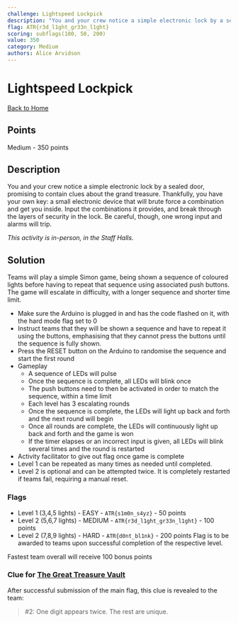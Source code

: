 ```yaml
---
challenge: Lightspeed Lockpick
description: "You and your crew notice a simple electronic lock by a sealed door, promising to contain clues about the grand treasure. Thankfully, you have your own key: a small electronic device that will brute force a combination and get you inside. Input the combinations it provides, and break through the layers of security in the lock. Be careful, though, one wrong input and alarms will trip.\n\n*This activity is in-person, in the Staff Halls.*"
flag: ATR{r3d_l1ght_gr33n_l1ght}
scoring: subflags(100, 50, 200)
value: 350
category: Medium
authors: Alice Arvidson
---
```


# Lightspeed Lockpick

[Back to Home](../../README.md)

## Points

Medium - 350 points

## Description

You and your crew notice a simple electronic lock by a sealed door, promising to contain clues about the grand treasure. Thankfully, you have your own key: a small electronic device that will brute force a combination and get you inside. Input the combinations it provides, and break through the layers of security in the lock. Be careful, though, one wrong input and alarms will trip.

*This activity is in-person, in the Staff Halls.*

## Solution

Teams will play a simple Simon game, being shown a sequence of coloured lights before having to repeat that sequence using associated push buttons. The game will escalate in difficulty, with a longer sequence and shorter time limit. 

- Make sure the Arduino is plugged in and has the code flashed on it, with the hard mode flag set to 0
- Instruct teams that they will be shown a sequence and have to repeat it using the buttons, emphasising that they cannot press the buttons until the sequence is fully shown.
- Press the RESET button on the Arduino to randomise the sequence and start the first round 
- Gameplay
  - A sequence of LEDs will pulse
  - Once the sequence is complete, all LEDs will blink once
  - The push buttons need to then be activated in order to match the sequence, within a time limit
  - Each level has 3 escalating rounds
  - Once the sequence is complete, the LEDs will light up back and forth and the next round will begin
  - Once all rounds are complete, the LEDs will continuously light up back and forth and the game is won
  - If the timer elapses or an incorrect input is given, all LEDs will blink several times and the round is restarted
- Activity facilitator to give out flag once game is complete
- Level 1 can be repeated as many times as needed until completed.
- Level 2 is optional and can be attempted twice. It is completely restarted if teams fail, requiring a manual reset.

### Flags
- Level 1 (3,4,5 lights) - EASY - `ATR{s1m0n_s4yz}` - 50 points
- Level 2 (5,6,7 lights) - MEDIUM - `ATR{r3d_l1ght_gr33n_l1ght}` - 100 points
- Level 2 (7,8,9 lights) - HARD - `ATR{d0nt_bl1nk}` - 200 points
Flag is to be awarded to teams upon successful completion of the respective level. 

Fastest team overall will receive 100 bonus points

### Clue for [The Great Treasure Vault](../../narrative/the_great_treasure_vault/README.md)

After successful submission of the main flag, this clue is revealed to the team:

> #2: One digit appears twice. The rest are unique.
